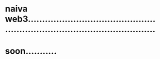 # naiva web3..................................................................................................
# soon...........
